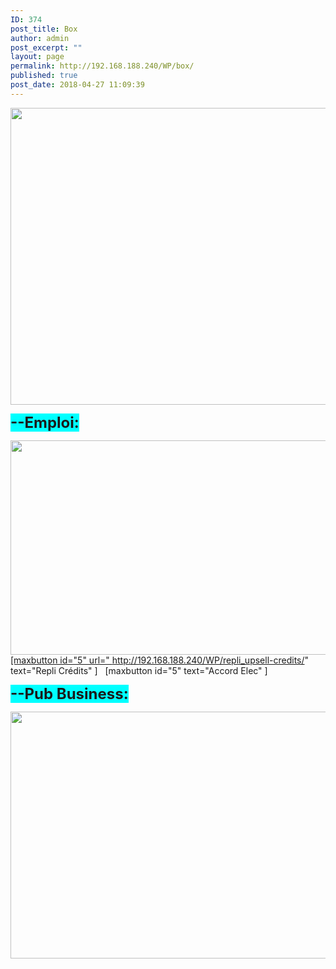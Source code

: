 ```yaml
---
ID: 374
post_title: Box
author: admin
post_excerpt: ""
layout: page
permalink: http://192.168.188.240/WP/box/
published: true
post_date: 2018-04-27 11:09:39
---
```

<a href="http://192.168.188.240/WP/wp-content/uploads/2018/04/Box.png"><img class="aligncenter size-full wp-image-404" src="http://192.168.188.240/WP/wp-content/uploads/2018/04/Box.png" alt="" width="1599" height="475" /></a>

<span style="background-color: #00ffff;"><strong><span style="font-size: 18pt; background-color: #00ffff;">--Emploi:</span></strong></span>

<a href="http://192.168.188.240/WP/wp-content/uploads/2018/04/Box_1.png"><img class="aligncenter size-full wp-image-406" src="http://192.168.188.240/WP/wp-content/uploads/2018/04/Box_1.png" alt="" width="1911" height="343" />[maxbutton id="5" url=" http://192.168.188.240/WP/repli_upsell-credits/" text="Repli Crédits" ] </a>  [maxbutton id="5" text="Accord Elec" ]

<span style="background-color: #00ffff;"><strong><span style="font-size: 18pt; background-color: #00ffff;">--Pub Business:</span></strong></span>

<a href="http://192.168.188.240/WP/wp-content/uploads/2018/04/Box_2.png"><img class="aligncenter size-full wp-image-407" src="http://192.168.188.240/WP/wp-content/uploads/2018/04/Box_2.png" alt="" width="1911" height="395" /></a>